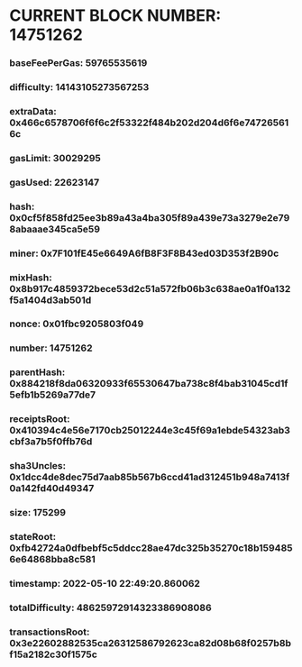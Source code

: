 # CURRENT BLOCK NUMBER: 14751262

### baseFeePerGas: 59765535619
### difficulty: 14143105273567253
### extraData: 0x466c6578706f6f6c2f53322f484b202d204d6f6e747265616c
### gasLimit: 30029295
### gasUsed: 22623147
### hash: 0x0cf5f858fd25ee3b89a43a4ba305f89a439e73a3279e2e798abaaae345ca5e59
### miner: 0x7F101fE45e6649A6fB8F3F8B43ed03D353f2B90c
### mixHash: 0x8b917c4859372bece53d2c51a572fb06b3c638ae0a1f0a132f5a1404d3ab501d
### nonce: 0x01fbc9205803f049
### number: 14751262
### parentHash: 0x884218f8da06320933f65530647ba738c8f4bab31045cd1f5efb1b5269a77de7
### receiptsRoot: 0x410394c4e56e7170cb25012244e3c45f69a1ebde54323ab3cbf3a7b5f0ffb76d
### sha3Uncles: 0x1dcc4de8dec75d7aab85b567b6ccd41ad312451b948a7413f0a142fd40d49347
### size: 175299
### stateRoot: 0xfb42724a0dfbebf5c5ddcc28ae47dc325b35270c18b1594856e64868bba8c581
### timestamp: 2022-05-10 22:49:20.860062
### totalDifficulty: 48625972914323386908086
### transactionsRoot: 0x3e22602882535ca26312586792623ca82d08b68f0257b8bf15a2182c30f1575c
